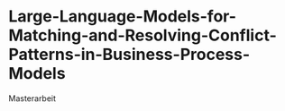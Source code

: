 # Large-Language-Models-for-Matching-and-Resolving-Conflict-Patterns-in-Business-Process-Models
Masterarbeit
